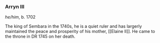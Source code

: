 ### Arryn III
*he/him*, b. 1702

The king of Sembara in the 1740s, he is a quiet ruler and has largerly maintained the peace and prosperity of his mother, [[Elaine II]]. He came to the throne in DR 1745 on her death.


